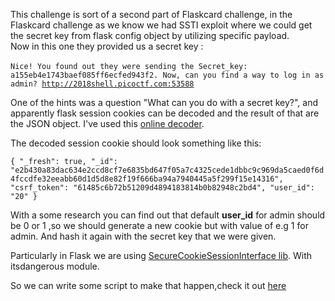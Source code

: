 This challenge is sort of a second part of Flaskcard challenge, in the Flaskcard challenge as we know we had SSTI exploit where we could get the secret key from flask config object by utilizing specific payload.  
Now in this one they provided us a secret key : <br><br>
<quote><code>Nice! You found out they were sending the Secret_key: a155eb4e1743baef085ff6ecfed943f2. Now, can you find a way to log in as admin? http://2018shell.picoctf.com:53588</code></quote>

One of the hints was a question <quote>"What can you do with a secret key?"</quote>, and apparently flask session cookies can be decoded and the result of that are the JSON object. I've used this <a href="https://www.kirsle.net/wizards/flask-session.cgi">online decoder</a>.

The decoded session cookie should look something like this:  

<code>{
    "_fresh": true,
    "_id": "e2b430a83dac634e2ccd8cf7e6835bd647f05a7c4325cede1dbbc9c969da5caed0f6d4fccdfe32eeabb60d1d5d8e82f19f666ba94a7940445a5f299f15e14316",
    "csrf_token": "61485c6b72b51209d4894183814b0b82948c2bd4",
    "user_id": "20"
}</code>

With a some research you can find out that default <b>user_id</b> for admin should be 0 or 1 ,so we should generate a new cookie but with value of e.g 1 for admin. And hash it again with the secret key that we were given.  

Particularly in Flask we are using <a href="https://flask.palletsprojects.com/en/1.1.x/api/#flask.sessions.SecureCookieSessionInterface">SecureCookieSessionInterface lib</a>. With itsdangerous module.

So we can write some script to make that happen,check it out <a href="https://github.com/DejanJS/picoCTF-Writeups/blob/master/14.Flaskcards%20Skeleton%20Key/CTF_cookie.py">here</a>
